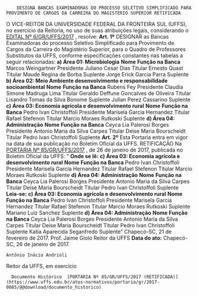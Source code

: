         DESIGNA BANCAS EXAMINADORAS DO PROCESSO SELETIVO SIMPLIFICADO PARA PROVIMENTO DE CARGOS DA CARREIRA DO MAGISTÉRIO SUPERIOR RETIFICADA  

 O VICE-REITOR DA UNIVERSIDADE FEDERAL DA FRONTEIRA SUL (UFFS), no exercício da Reitoria, no uso de suas atribuições legais, considerando o [EDITAL Nº 6/GR/UFFS/2017](https://www.uffs.edu.br/atos-normativos/edital/gr/2017-0006)  , resolve:   **Art. 1º** DESIGNAR as Bancas Examinadoras do processo Seletivo Simplificado para Provimento de Cargos da Carreira do Magistério Superior, para o Quadro de Professores Substitutos da UFFS, conforme especificações constantes nas tabelas a seguir relacionadas: **a) Área 01: Microbiologia**      **Nome**    **Função na Banca**      Marcos Weingartner   Presidente     Juliano Cesar Dias   Titular     Ernesto Quast   Titular     Maude Regina de Borba   Suplente     Jorge Erick Garcia Parra   Suplente      **b) Área 02: Meio Ambiente desenvolvimento e responsabilidade socioambiental**      **Nome**    **Função na Banca**      Rubens Fey   Presidente     Claudia Simone Madruga Lima   Titular     Geraldo Deffune Goncalves de Oliveira   Titular     Lisandro Tomas da Silva Bonome   Suplente     Julian Perez Cassarino   Suplente      **c) Área 03: Economia agrícola e desenvolvimento rural**      **Nome**    **Função na Banca**      Pedro Ivan Christoffoli   Presidente     Marisela Garcia Hernandez   Titular     Rafael Stefenon   Titular     Marcio Moraes Rutkoski   Suplente      **d) Área 04: Administração**      **Nome**    **Função na Banca**      Ceyca Lia Palerosi Borges   Presidente     Antonio Maria da Silva Carpes   Titular     Deise Maria Bourscheidt   Titular     Pedro Ivan Christoffoli   Suplente       **Art. 2º** Esta Portaria entra em vigor na data de sua publicação no Boletim Oficial da UFFS.   RETIFICAÇÃO   Na [PORTARIA Nº 85/GR/UFFS/2017](https://www.uffs.edu.br/atos-normativos/portaria/gr/2017-0085)  , de 26 de janeiro de 2017, publicada no Boletim Oficial da UFFS: “ **Onde se lê:**  **c) Área 03: Economia agrícola e desenvolvimento rural**      **Nome**    **Função na Banca**      Pedro Ivan Christoffoli   Presidente     Marisela Garcia Hernandez   Titular     Rafael Stefenon   Titular     Marcio Moraes Rutkoski   Suplente      **d) Área 04: Administração**      **Nome**    **Função na Banca**      Ceyca Lia Palerosi Borges   Presidente     Antonio Maria da Silva Carpes   Titular     Deise Maria Bourscheidt   Titular     Pedro Ivan Christoffoli   Suplente       **Leia-se:**  **c) Área 03: Economia agrícola e desenvolvimento rural**      **Nome**    **Função na Banca**      Pedro Ivan Christoffoli   Presidente     Marisela Garcia Hernandez   Titular     Rafael Stefenon   Titular     Marcio Moraes Rutkoski   Suplente     Mariano Luiz Sanchez   Suplente      **d) Área 04: Administração**      **Nome**    **Função na Banca**      Ceyca Lia Palerosi Borges   Presidente     Antonio Maria da Silva Carpes   Titular     Deise Maria Bourscheidt   Titular     Pedro Ivan Christoffoli   Suplente     Katia Aparecida Seganfredo   Suplente”      Chapecó-SC, 21 de fevereiro de 2017.   Prof. Jaime Giolo Reitor da UFFS    **Data do ato:** Chapecó-SC, 26 de janeiro de 2017.   
 

    Antônio Inácio Andrioli   
 Reitor da UFFS, em exercício 

      Documento Histórico  [PORTARIA Nº 85/GR/UFFS/2017 (RETIFICADA)](https://www.uffs.edu.br/atos-normativos/portaria/gr/2017-0085/@@download/documento_historico)     
      